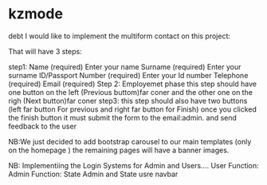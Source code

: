 # kzmode
debt
I would like to implement the multiform contact on this project:

That will have 3 steps:

step1: Name (required) 
Enter your name
Surname (required) 
Enter your surname
ID/Passport Number (required) 
Enter your Id number
Telephone (required)
Email (required)
Step 2: Employemet phase
this step should have one button on the left (Previous buttom)far coner and the other one on the righ (Next button)far coner
step3: this step should also have two buttons (left far button For previous and right far button for Finish)
once you clicked the finish button it must submit the form to the email:admin.  and send feedback to the user

NB:We just decided to add bootstrap carousel to our main templates (only on the homepage ) the remaining pages will have a banner images.


NB: Implementiing the Login Systems for Admin and Users.... 
User Function:
Admin Function: 
State Admin and State usre navbar
